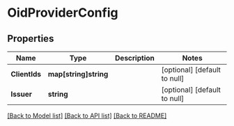 # OidProviderConfig

## Properties
Name | Type | Description | Notes
------------ | ------------- | ------------- | -------------
**ClientIds** | **map[string]string** |  | [optional] [default to null]
**Issuer** | **string** |  | [optional] [default to null]

[[Back to Model list]](../README.md#documentation-for-models) [[Back to API list]](../README.md#documentation-for-api-endpoints) [[Back to README]](../README.md)

